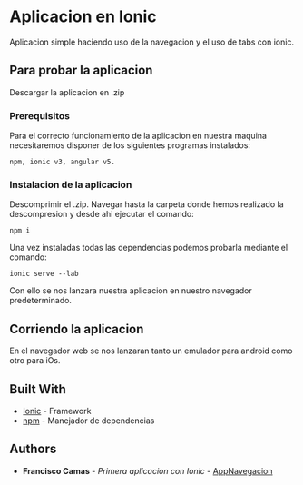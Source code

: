 # Aplicacion en Ionic

Aplicacion simple haciendo uso de la navegacion y el uso de tabs con ionic.

## Para probar la aplicacion

Descargar la aplicacion en .zip

### Prerequisitos

Para el correcto funcionamiento de la aplicacion en nuestra maquina necesitaremos disponer de los siguientes programas instalados:

```
npm, ionic v3, angular v5.
```

### Instalacion de la aplicacion

Descomprimir el .zip. Navegar hasta la carpeta donde hemos realizado la descompresion y desde ahi ejecutar el comando:

```
npm i
```

Una vez instaladas todas las dependencias podemos probarla mediante el comando:

```
ionic serve --lab
```

Con ello se nos lanzara nuestra aplicacion en nuestro navegador predeterminado.

## Corriendo la aplicacion

En el navegador web se nos lanzaran tanto un emulador para android como otro para iOs.


## Built With

* [Ionic](https://ionicframework.com/) - Framework 
* [npm](https://www.npmjs.com/) - Manejador de dependencias

## Authors

* **Francisco Camas** - *Primera aplicacion con Ionic* - [AppNavegacion](https://github.com/pacok/appNavegacion)
